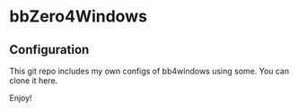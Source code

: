# bbZero4Windows

## Configuration

This git repo includes my own configs of bb4windows using some.
You can clone it here.

Enjoy!
